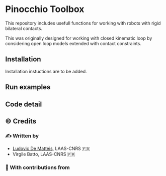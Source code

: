 # Pinocchio Toolbox
This repository includes usefull functions for working with robots with rigid bilateral contacts.

This was originally designed for working with closed kinematic loop by considering open loop models extended with contact constraints.

## Installation
Installation instuctions are to be added.

## Run examples

## Code detail

## :copyright: Credits

### :writing_hand: Written by

- [Ludovic De Matteis](https://ludovicdematteis.github.io/), LAAS-CNRS :fr:
- Virgile Batto, LAAS-CNRS :fr:

### :construction_worker: With contributions from